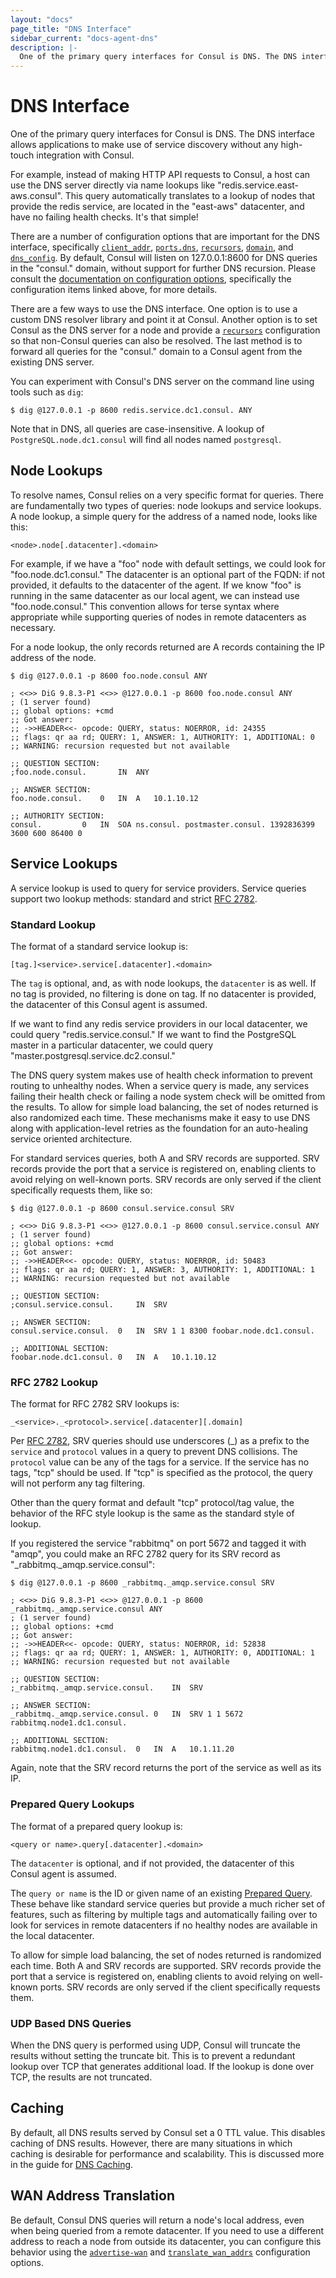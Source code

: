 ```yaml
---
layout: "docs"
page_title: "DNS Interface"
sidebar_current: "docs-agent-dns"
description: |-
  One of the primary query interfaces for Consul is DNS. The DNS interface allows applications to make use of service discovery without any high-touch integration with Consul.
---
```


# DNS Interface

One of the primary query interfaces for Consul is DNS.
The DNS interface allows applications to make use of service
discovery without any high-touch integration with Consul.

For example, instead of making HTTP API requests to Consul,
a host can use the DNS server directly via name lookups
like "redis.service.east-aws.consul". This query automatically
translates to a lookup of nodes that provide the redis service,
are located in the "east-aws" datacenter, and have no failing health checks.
It's that simple!

There are a number of configuration options that are important for the DNS interface,
specifically [`client_addr`](/docs/agent/options.html#client_addr),
[`ports.dns`](/docs/agent/options.html#dns_port), [`recursors`](/docs/agent/options.html#recursors),
[`domain`](/docs/agent/options.html#domain), and [`dns_config`](/docs/agent/options.html#dns_config).
By default, Consul will listen on 127.0.0.1:8600 for DNS queries in the "consul."
domain, without support for further DNS recursion. Please consult the
[documentation on configuration options](/docs/agent/options.html),
specifically the configuration items linked above, for more details.

There are a few ways to use the DNS interface. One option is to use a custom
DNS resolver library and point it at Consul. Another option is to set Consul
as the DNS server for a node and provide a
[`recursors`](/docs/agent/options.html#recursors) configuration so that non-Consul queries
can also be resolved. The last method is to forward all queries for the "consul."
domain to a Consul agent from the existing DNS server.

You can experiment with Consul's DNS server on the command line using tools such as `dig`:

    $ dig @127.0.0.1 -p 8600 redis.service.dc1.consul. ANY

Note that in DNS, all queries are case-insensitive. A lookup of `PostgreSQL.node.dc1.consul`
will find all nodes named `postgresql`.

## Node Lookups

To resolve names, Consul relies on a very specific format for queries.
There are fundamentally two types of queries: node lookups and service lookups.
A node lookup, a simple query for the address of a named node, looks like this:

    <node>.node[.datacenter].<domain>

For example, if we have a "foo" node with default settings, we could look for
"foo.node.dc1.consul." The datacenter is an optional part of the FQDN: if not
provided, it defaults to the datacenter of the agent. If we know "foo" is running in 
the same datacenter as our local agent, we can instead use "foo.node.consul." This
convention allows for terse syntax where appropriate while supporting queries of
nodes in remote datacenters as necessary.

For a node lookup, the only records returned are A records containing the IP address of
the node.

```text
$ dig @127.0.0.1 -p 8600 foo.node.consul ANY

; <<>> DiG 9.8.3-P1 <<>> @127.0.0.1 -p 8600 foo.node.consul ANY
; (1 server found)
;; global options: +cmd
;; Got answer:
;; ->>HEADER<<- opcode: QUERY, status: NOERROR, id: 24355
;; flags: qr aa rd; QUERY: 1, ANSWER: 1, AUTHORITY: 1, ADDITIONAL: 0
;; WARNING: recursion requested but not available

;; QUESTION SECTION:
;foo.node.consul.		IN	ANY

;; ANSWER SECTION:
foo.node.consul.	0	IN	A	10.1.10.12

;; AUTHORITY SECTION:
consul.			0	IN	SOA	ns.consul. postmaster.consul. 1392836399 3600 600 86400 0
```

## Service Lookups

A service lookup is used to query for service providers.  Service queries support
two lookup methods: standard and strict [RFC 2782](https://tools.ietf.org/html/rfc2782).

### Standard Lookup

The format of a standard service lookup is:

    [tag.]<service>.service[.datacenter].<domain>

The `tag` is optional, and, as with node lookups, the `datacenter` is as well. If no tag is
provided, no filtering is done on tag. If no datacenter is provided, the datacenter of
this Consul agent is assumed.

If we want to find any redis service providers in our local datacenter, we could query
"redis.service.consul." If we want to find the PostgreSQL master in a particular datacenter,
we could query "master.postgresql.service.dc2.consul."

The DNS query system makes use of health check information to prevent routing
to unhealthy nodes. When a service query is made, any services failing their health
check or failing a node system check will be omitted from the results. To allow
for simple load balancing, the set of nodes returned is also randomized each time.
These mechanisms make it easy to use DNS along with application-level retries
as the foundation for an auto-healing service oriented architecture.

For standard services queries, both A and SRV records are supported. SRV records
provide the port that a service is registered on, enabling clients to avoid relying
on well-known ports. SRV records are only served if the client specifically requests
them, like so:

```text
$ dig @127.0.0.1 -p 8600 consul.service.consul SRV

; <<>> DiG 9.8.3-P1 <<>> @127.0.0.1 -p 8600 consul.service.consul ANY
; (1 server found)
;; global options: +cmd
;; Got answer:
;; ->>HEADER<<- opcode: QUERY, status: NOERROR, id: 50483
;; flags: qr aa rd; QUERY: 1, ANSWER: 3, AUTHORITY: 1, ADDITIONAL: 1
;; WARNING: recursion requested but not available

;; QUESTION SECTION:
;consul.service.consul.		IN	SRV

;; ANSWER SECTION:
consul.service.consul.	0	IN	SRV	1 1 8300 foobar.node.dc1.consul.

;; ADDITIONAL SECTION:
foobar.node.dc1.consul.	0	IN	A	10.1.10.12
```

### RFC 2782 Lookup

The format for RFC 2782 SRV lookups is:

    _<service>._<protocol>.service[.datacenter][.domain]

Per [RFC 2782](https://tools.ietf.org/html/rfc2782), SRV queries should use
underscores (_) as a prefix to the `service` and `protocol` values in a query to
prevent DNS collisions. The `protocol` value can be any of the tags for a
service. If the service has no tags, "tcp" should be used. If "tcp"
is specified as the protocol, the query will not perform any tag filtering.

Other than the query format and default "tcp" protocol/tag value, the behavior
of the RFC style lookup is the same as the standard style of lookup.

If you registered the service "rabbitmq" on port 5672 and tagged it with "amqp",
you could make an RFC 2782 query for its SRV record as "_rabbitmq._amqp.service.consul":

```text
$ dig @127.0.0.1 -p 8600 _rabbitmq._amqp.service.consul SRV

; <<>> DiG 9.8.3-P1 <<>> @127.0.0.1 -p 8600 _rabbitmq._amqp.service.consul ANY
; (1 server found)
;; global options: +cmd
;; Got answer:
;; ->>HEADER<<- opcode: QUERY, status: NOERROR, id: 52838
;; flags: qr aa rd; QUERY: 1, ANSWER: 1, AUTHORITY: 0, ADDITIONAL: 1
;; WARNING: recursion requested but not available

;; QUESTION SECTION:
;_rabbitmq._amqp.service.consul.	IN	SRV

;; ANSWER SECTION:
_rabbitmq._amqp.service.consul.	0	IN	SRV	1 1 5672 rabbitmq.node1.dc1.consul.

;; ADDITIONAL SECTION:
rabbitmq.node1.dc1.consul.	0	IN	A	10.1.11.20
```

Again, note that the SRV record returns the port of the service as well as its IP.

### Prepared Query Lookups

The format of a prepared query lookup is:

    <query or name>.query[.datacenter].<domain>

The `datacenter` is optional, and if not provided, the datacenter of this Consul
agent is assumed.

The `query or name` is the ID or given name of an existing
[Prepared Query](/docs/agent/http/query.html). These behave like standard service
queries but provide a much richer set of features, such as filtering by multiple
tags and automatically failing over to look for services in remote datacenters if
no healthy nodes are available in the local datacenter.

To allow for simple load balancing, the set of nodes returned is randomized each time.
Both A and SRV records are supported. SRV records provide the port that a service is
registered on, enabling clients to avoid relying on well-known ports. SRV records are
only served if the client specifically requests them.

### UDP Based DNS Queries

When the DNS query is performed using UDP, Consul will truncate the results
without setting the truncate bit. This is to prevent a redundant lookup over
TCP that generates additional load. If the lookup is done over TCP, the results
are not truncated.

## Caching

By default, all DNS results served by Consul set a 0 TTL value. This disables
caching of DNS results. However, there are many situations in which caching is
desirable for performance and scalability. This is discussed more in the guide
for [DNS Caching](/docs/guides/dns-cache.html).

## WAN Address Translation

Be default, Consul DNS queries will return a node's local address, even when
being queried from a remote datacenter. If you need to use a different address
to reach a node from outside its datacenter, you can configure this behavior
using the [`advertise-wan`](/docs/agent/options.html#_advertise-wan) and
[`translate_wan_addrs`](/docs/agent/options.html#translate_wan_addrs) configuration
options.
